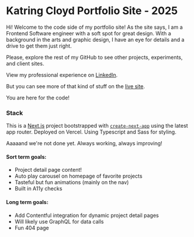 # Katring Cloyd Portfolio Site - 2025

Hi! Welcome to the code side of my portfolio site! 
As the site says, I am a Frontend Software engineer with a soft spot for great design. With a background in the arts and graphic design, I have an eye for details and a drive to get them just right.

Please, explore the rest of my GitHub to see other projects, experiments, and client sites.

View my professional experience on [LinkedIn](https://www.linkedin.com/in/katrinacloyd/). 

But you can see more of that kind of stuff on the [live site](https://www/katrinacloyd.com).

You are here for the code!


### Stack
This is a [Next.js](https://nextjs.org) project bootstrapped with [`create-next-app`](https://nextjs.org/docs/app/api-reference/cli/create-next-app) using the latest app router.
Deployed on Vercel. Using Typescript and Sass for styling. 

Aaaaand we're not done yet. Always working, always improving! 

#### Sort term goals:
- Project detail page content!
- Auto play carousel on homepage of favorite projects
- Tasteful but fun animations (mainly on the nav)
- Built in A11y checks

#### Long term goals: 
 - Add Contentful integration for dynamic project detail pages
 - Will likely use GraphQL for data calls
 - Fun 404 page


